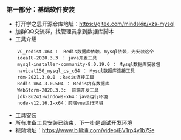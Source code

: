 ### 第一部分：基础软件安装

* 打开学之思开源仓库地址：<https://gitee.com/mindskip/xzs-mysql>
* 加群QQ交流群，找管理员拿到数据库脚本
* 工具介绍

```软件简介
    VC_redist.x64 :  Redis数据库依赖、mysql依赖，先安装这个
    ideaIU-2020.3.3 ： java开发工具
    mysql-installer-community-8.0.19.0 ： Mysql数据库安装包
    navicat150_mysql_cs_x64 ： Mysql数据库连接工具
    rdm-2021.3.0.0 ：Redis连接工具
    Redis-x64-3.0.504 ： Redis内存数据库
    WebStorm-2020.3.3:  前端开发工具
    jdk-8u241-windows-x64：java运行环境
    node-v12.16.1-x64：前端vue运行环境
```

* 工具安装
* 所有准备工具安装已结束，下一步是调试开发环境
* 视频地址：<https://www.bilibili.com/video/BV1rp4y1b7Se>
